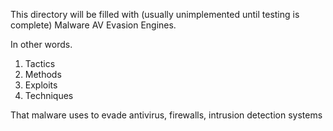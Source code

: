 This directory will be filled with (usually unimplemented until testing is complete)
Malware AV Evasion Engines.

In other words.

1. Tactics
2. Methods
3. Exploits
4. Techniques

That malware uses to evade antivirus, firewalls, intrusion detection systems
